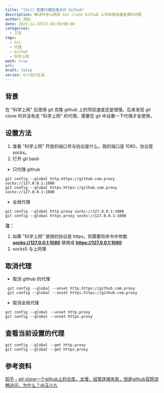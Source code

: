 ```yaml
---
title: "[Git] 配置代理加速访问 Github"
description: 解决科学上网后 Git clone Github 上项目依旧速度满的问题
author: 清松
date: 2023-12-10T23:36:55+08:00
categories:
  - 工具
tags:
  - Git
  - 代理
  - Github
  - 科学上网
math: true
url: 
draft: false
series: Git及衍生品
---
```

## 背景
在 "科学上网" 后使用 git 克隆 github 上的项目速度还是很慢。后来发现 git clone 时并没有走 "科学上网" 的代理，需要在 git 中设置一下代理才会使用。

## 设置方法
1.  查看 "科学上网" 开放的端口号与协议是什么，我的端口是 1080，协议是 socks。
2.  打开 git bash
  - 只代理 github
``` shell
git config --global http.https://github.com.proxy socks://127.0.0.1:1080
git config --global https.https://github.com.proxy socks://127.0.0.1:1080
```
  - 全局代理
``` shell
git config --global http.proxy socks://127.0.0.1:1080
git config --global https.proxy socks://127.0.0.1:1080
```
**注：**

1.  如果 "科学上网" 使用的协议是 https，则需要将命令中参数  **[socks://127.0.0.1:1080](socks://127.0.0.1:1080)** 替换成 **<https://127.0.0.1:1080>**
2.  socks5 与上同理

## 取消代理
- 取消 github 的代理
``` shell
 git config --global --unset http.https://github.com.proxy
 git config --global --unset https.https://github.com.proxy
``` 
-   取消全局代理
``` shell
git config --global --unset http.proxy
git config --global --unset https.proxy
``` 

## 查看当前设置的代理
``` shell
git config --global --get http.proxy
git config --global --get https.proxy
``` 

## 参考资料
[知乎 - git clone一个github上的仓库，太慢，经常连接失败，但是github官网流畅访问，为什么？@汪小九](https://www.zhihu.com/question/27159393)
